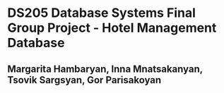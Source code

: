 # DS205 Database Systems Final Group Project - Hotel Management Database
##  Margarita Hambaryan, Inna Mnatsakanyan, Tsovik Sargsyan, Gor Parisakoyan
